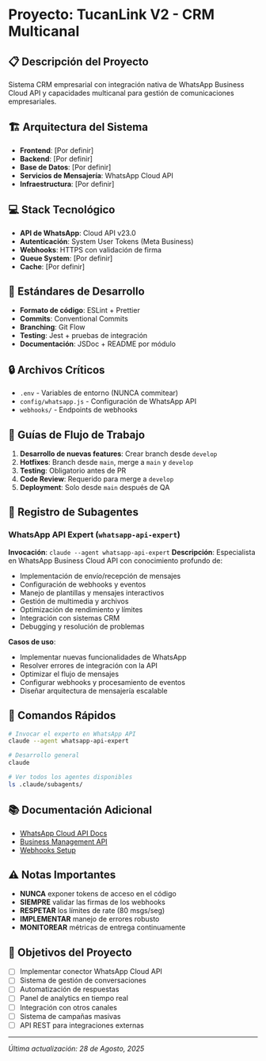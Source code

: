 # Proyecto: TucanLink V2 - CRM Multicanal

## 📋 Descripción del Proyecto
Sistema CRM empresarial con integración nativa de WhatsApp Business Cloud API y capacidades multicanal para gestión de comunicaciones empresariales.

## 🏗️ Arquitectura del Sistema
- **Frontend**: [Por definir]
- **Backend**: [Por definir]
- **Base de Datos**: [Por definir]
- **Servicios de Mensajería**: WhatsApp Cloud API
- **Infraestructura**: [Por definir]

## 💻 Stack Tecnológico
- **API de WhatsApp**: Cloud API v23.0
- **Autenticación**: System User Tokens (Meta Business)
- **Webhooks**: HTTPS con validación de firma
- **Queue System**: [Por definir]
- **Cache**: [Por definir]

## 📐 Estándares de Desarrollo
- **Formato de código**: ESLint + Prettier
- **Commits**: Conventional Commits
- **Branching**: Git Flow
- **Testing**: Jest + pruebas de integración
- **Documentación**: JSDoc + README por módulo

## 🔒 Archivos Críticos
- `.env` - Variables de entorno (NUNCA commitear)
- `config/whatsapp.js` - Configuración de WhatsApp API
- `webhooks/` - Endpoints de webhooks

## 📝 Guías de Flujo de Trabajo
1. **Desarrollo de nuevas features**: Crear branch desde `develop`
2. **Hotfixes**: Branch desde `main`, merge a `main` y `develop`
3. **Testing**: Obligatorio antes de PR
4. **Code Review**: Requerido para merge a `develop`
5. **Deployment**: Solo desde `main` después de QA

## 🤖 Registro de Subagentes

### WhatsApp API Expert (`whatsapp-api-expert`)
**Invocación**: `claude --agent whatsapp-api-expert`
**Descripción**: Especialista en WhatsApp Business Cloud API con conocimiento profundo de:
- Implementación de envío/recepción de mensajes
- Configuración de webhooks y eventos
- Manejo de plantillas y mensajes interactivos
- Gestión de multimedia y archivos
- Optimización de rendimiento y límites
- Integración con sistemas CRM
- Debugging y resolución de problemas

**Casos de uso**:
- Implementar nuevas funcionalidades de WhatsApp
- Resolver errores de integración con la API
- Optimizar el flujo de mensajes
- Configurar webhooks y procesamiento de eventos
- Diseñar arquitectura de mensajería escalable

## 🚀 Comandos Rápidos

```bash
# Invocar el experto en WhatsApp API
claude --agent whatsapp-api-expert

# Desarrollo general
claude

# Ver todos los agentes disponibles
ls .claude/subagents/
```

## 📚 Documentación Adicional
- [WhatsApp Cloud API Docs](https://developers.facebook.com/docs/whatsapp/cloud-api)
- [Business Management API](https://developers.facebook.com/docs/whatsapp/business-management-api)
- [Webhooks Setup](https://developers.facebook.com/docs/whatsapp/cloud-api/guides/set-up-webhooks)

## ⚠️ Notas Importantes
- **NUNCA** exponer tokens de acceso en el código
- **SIEMPRE** validar las firmas de los webhooks
- **RESPETAR** los límites de rate (80 msgs/seg)
- **IMPLEMENTAR** manejo de errores robusto
- **MONITOREAR** métricas de entrega continuamente

## 🎯 Objetivos del Proyecto
- [ ] Implementar conector WhatsApp Cloud API
- [ ] Sistema de gestión de conversaciones
- [ ] Automatización de respuestas
- [ ] Panel de analytics en tiempo real
- [ ] Integración con otros canales
- [ ] Sistema de campañas masivas
- [ ] API REST para integraciones externas

---

*Última actualización: 28 de Agosto, 2025*